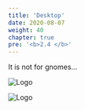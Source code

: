 ```yaml
---
title: 'Desktop'
date: 2020-08-07
weight: 40
chapter: true
pre: '<b>2.4 </b>'
---
```


It is not for gnomes...

![Logo](/img/goblin-blupi-desktop.png?width=600px)

![Logo](/img/desktop.png)
